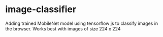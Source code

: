 # image-classifier
Adding trained MobileNet model using tensorflow js to classify images in the browser.
Works best with images of size 224 x 224
